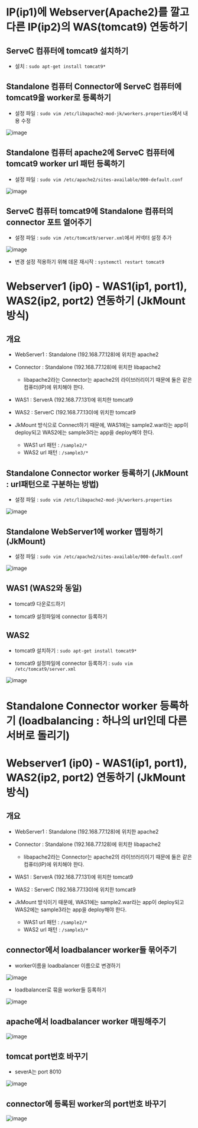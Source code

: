 # IP(ip1)에 Webserver(Apache2)를 깔고 다른 IP(ip2)의 WAS(tomcat9) 연동하기


## ServeC 컴퓨터에 tomcat9 설치하기

- 설치 : `sudo apt-get install tomcat9*`


## Standalone 컴퓨터 Connector에  ServeC 컴퓨터에 tomcat9을 worker로 등록하기

- 설정 파일 : `sudo vim /etc/libapache2-mod-jk/workers.properties`에서 내용 수정

![image](https://user-images.githubusercontent.com/77392444/113952687-18c0e600-9851-11eb-87d4-0308484f4528.png)


## Standalone 컴퓨터 apache2에 ServeC 컴퓨터에 tomcat9 worker url 패턴 등록하기

- 설정 파일 : `sudo vim /etc/apache2/sites-available/000-default.conf`

![image](https://user-images.githubusercontent.com/77392444/113956336-452c3080-9858-11eb-8327-6b26ffd53f59.png)



## ServeC 컴퓨터 tomcat9에 Standalone 컴퓨터의 connector 포트 열어주기

- 설정 파일 : `sudo vim /etc/tomcat9/server.xml`에서 커넥터 설정 추가

![image](https://user-images.githubusercontent.com/77392444/113952618-f4fda000-9850-11eb-8d1d-eb6edfe91429.png)

- 변경 설정 적용하기 위해 데몬 재시작 : `systemctl restart tomcat9`



# Webserver1 (ip0) - WAS1(ip1, port1), WAS2(ip2, port2) 연동하기 (JkMount 방식)

## 개요

- WebServer1 : Standalone (192.168.77.128)에 위치한 apache2

- Connector : Standalone (192.168.77.128)에 위치한 libapache2
  - libapache2라는 Connector는 apache2의 라이브러리이기 때문에 둘은 같은 컴퓨터(IP)에 위치해야 한다. 

- WAS1 : ServerA (192.168.77.131)에 위치한 tomcat9

- WAS2 : ServerC (192.168.77.130)에 위치한 tomcat9

- JkMount 방식으로 Connect하기 때문에, WAS1에는 sample2.war라는 app이 deploy되고 WAS2에는 sample3라는 app을 deploy해야 한다. 
  - WAS1 url 패턴 : `/sample2/*`
  - WAS2 url 패턴 : `/sample3/*`


## Standalone Connector worker 등록하기 (JkMount : url패턴으로 구분하는 방법)

- 설정 파일 : `sudo vim /etc/libapache2-mod-jk/workers.properties`

![image](https://user-images.githubusercontent.com/77392444/113960725-dbb02000-985f-11eb-9801-e077fdb7ad63.png)


## Standalone WebServer1에 worker 맵핑하기 (JkMount)

- 설정 파일 : `sudo vim /etc/apache2/sites-available/000-default.conf`

![image](https://user-images.githubusercontent.com/77392444/113959379-b7ebda80-985d-11eb-8efc-25846c47a295.png)


## WAS1 (WAS2와 동일)

- tomcat9 다운로드하기

- tomcat9 설정파일에 connector 등록하기

## WAS2

- tomcat9 설치하기 : `sudo apt-get install tomcat9*`

- tomcat9 설정파일에 connector 등록하기 : `sudo vim /etc/tomcat9/server.xml`

![image](https://user-images.githubusercontent.com/77392444/113961418-f6cf5f80-9860-11eb-856d-d03870135dbb.png)



# Standalone Connector worker 등록하기 (loadbalancing : 하나의 url인데 다른 서버로 돌리기)

# Webserver1 (ip0) - WAS1(ip1, port1), WAS2(ip2, port2) 연동하기 (JkMount 방식)

## 개요

- WebServer1 : Standalone (192.168.77.128)에 위치한 apache2

- Connector : Standalone (192.168.77.128)에 위치한 libapache2
  - libapache2라는 Connector는 apache2의 라이브러리이기 때문에 둘은 같은 컴퓨터(IP)에 위치해야 한다. 

- WAS1 : ServerA (192.168.77.131)에 위치한 tomcat9

- WAS2 : ServerC (192.168.77.130)에 위치한 tomcat9

- JkMount 방식이기 때문에, WAS1에는 sample2.war라는 app이 deploy되고 WAS2에는 sample3라는 app을 deploy해야 한다. 
  - WAS1 url 패턴 : `/sample2/*`
  - WAS2 url 패턴 : `/sample3/*`

## connector에서 loadbalancer worker들 묶어주기

- worker이름을 loadbalancer 이름으로 변경하기

![image](https://user-images.githubusercontent.com/77392444/113966644-70b81680-986a-11eb-8cf3-909cb7b6d2cb.png)

- loadbalancer로 묶을 worker들 등록하기

![image](https://user-images.githubusercontent.com/77392444/113966708-92190280-986a-11eb-9805-33d5960ccd3b.png)



## apache에서 loadbalancer worker 매핑해주기

![image](https://user-images.githubusercontent.com/77392444/113966757-a8bf5980-986a-11eb-8f53-eb96b1b25620.png)


## tomcat port번호 바꾸기

- severA는 port 8010

![image](https://user-images.githubusercontent.com/77392444/113966313-d7890000-9869-11eb-8509-b108d4dc5eb7.png)


## connector에 등록된 worker의 port번호 바꾸기

![image](https://user-images.githubusercontent.com/77392444/113966247-b32d2380-9869-11eb-962f-438b9d78b39d.png)



